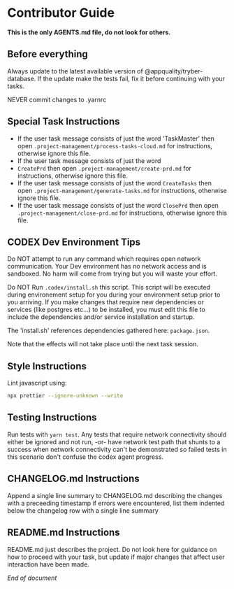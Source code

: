 # Contributor Guide

**This is the only AGENTS.md file, do not look for others.**

## Before everything

Always update to the latest available version of @appquality/tryber-database.
If the update make the tests fail, fix it before continuing with your tasks.

NEVER commit changes to .yarnrc

## Special Task Instructions

- If the user task message consists of just the word 'TaskMaster' then open `.project-management/process-tasks-cloud.md` for instructions, otherwise ignore this file.
- If the user task message consists of just the word
- `CreatePrd` then open `.project-management/create-prd.md` for instructions, otherwise ignore this file.
- If the user task message consists of just the word `CreateTasks` then open `.project-management/generate-tasks.md` for instructions, otherwise ignore this file.
- If the user task message consists of just the word `ClosePrd` then open `.project-management/close-prd.md` for instructions, otherwise ignore this file.

## CODEX Dev Environment Tips

Do NOT attempt to run any command which requires open network communication. Your Dev environment has no network access and is sandboxed. No harm will come from trying but you will waste your effort.

Do NOT Run `.codex/install.sh` this script. This script will be executed during environement setup for you during your environment setup prior to you arriving. If you make changes that require new dependencies or services (like postgres etc...) to be installed, you must edit this file to include the dependencies and/or service installation and startup.

The 'install.sh' references dependencies gathered here: `package.json`.

Note that the effects will not take place until the next task session.

## Style Instructions

Lint javascript using:

```bash
npx prettier --ignore-unknown --write
```

## Testing Instructions

Run tests with `yarn test`. Any tests that require network connectivity should either be ignored and not run, -or- have network test path that shunts to a success when network connectivity can't be demonstrated so failed tests in this scenario don't confuse the codex agent progress.

## CHANGELOG.md Instructions

Append a single line summary to CHANGELOG.md describing the changes with a preceeding timestamp
if errors were encountered, list them indented below the changelog row with a single line summary

## README.md Instructions

README.md just describes the project. Do not look here for guidance on how to proceed with your task, but update if major changes that affect user interaction have been made.

_End of document_
